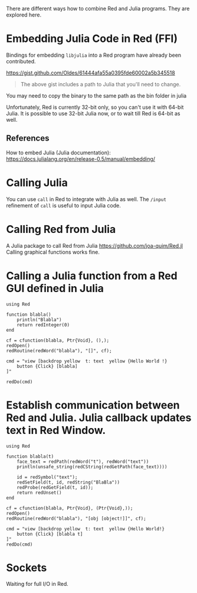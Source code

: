 There are different ways how to combine Red and Julia programs.  They are explored here.

# Embedding Julia Code in Red (FFI)

Bindings for embedding `libjulia` into a Red program have already been contributed.

https://gist.github.com/Oldes/61444afa55a0395fde60002a5b345518

> The above gist includes a path to Julia that you'll need to change.

You may need to copy the binary to the same path as the bin folder in julia

Unfortunately, Red is currently 32-bit only, so you can't use it with 64-bit Julia.  It is possible to use 32-bit Julia now, or to wait till Red is 64-bit as well.

## References

How to embed Julia (Julia documentation):
https://docs.julialang.org/en/release-0.5/manual/embedding/

# Calling Julia

You can use `call` in Red to integrate with Julia as well.  The `/input` refinement of `call` is useful to input Julia code. 

# Calling Red from Julia

A Julia package to call Red from Julia https://github.com/joa-quim/Red.jl
Calling graphical functions works fine.

# Calling a Julia function from a Red GUI defined in Julia

```
using Red

function blabla()
    println("Blabla")
    return redInteger(0)
end

cf = cfunction(blabla, Ptr{Void}, (),);
redOpen()
redRoutine(redWord("blabla"), "[]", cf);

cmd = "view [backdrop yellow  t: text  yellow {Hello World !}
    button {Click} [blabla] 
]"

redDo(cmd)
```

# Establish communication between Red and Julia. Julia callback updates text in Red Window.

```
using Red

function blabla(t)
    face_text = redPath(redWord("t"), redWord("text"))
    println(unsafe_string(redCString(redGetPath(face_text))))

    id = redSymbol("text");
    redSetField(t, id, redString("BlaBla"))
    redProbe(redGetField(t, id));
    return redUnset()
end

cf = cfunction(blabla, Ptr{Void}, (Ptr{Void},));
redOpen()
redRoutine(redWord("blabla"), "[obj [object!]]", cf);

cmd = "view [backdrop yellow  t: text  yellow {Hello World!}
    button {Click} [blabla t] 
]"
redDo(cmd)
```

# Sockets

Waiting for full I/O in Red.